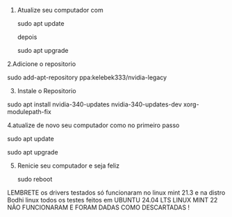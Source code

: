 1. Atualize seu computador com






   sudo apt update



   depois




   sudo apt upgrade

   
2.Adicione o repositorio




 sudo add-apt-repository ppa:kelebek333/nvidia-legacy


3. Instale o Repositorio




   
sudo apt install nvidia-340-updates nvidia-340-updates-dev xorg-modulepath-fix


4.atualize de novo seu computador como no primeiro passo




  sudo apt update


  
  sudo apt upgrade


5. Renicie seu computador e seja feliz



   sudo reboot


LEMBRETE
os drivers testados só funcionaram no linux mint 21.3 e na distro Bodhi linux 
todos os testes feitos em UBUNTU 24.04 LTS LINUX MINT 22 NÃO FUNCIONARAM E FORAM DADAS COMO DESCARTADAS !


